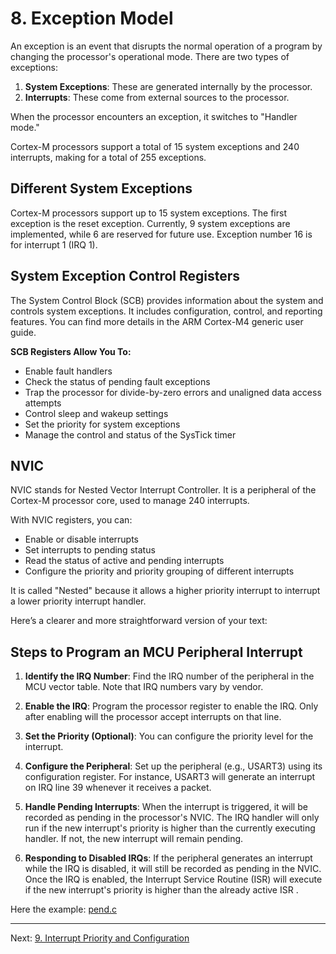 # 8. Exception Model

An exception is an event that disrupts the normal operation of a program by changing the processor's operational mode. There are two types of exceptions:

1. **System Exceptions**: These are generated internally by the processor.
2. **Interrupts**: These come from external sources to the processor.

When the processor encounters an exception, it switches to "Handler mode." 

Cortex-M processors support a total of 15 system exceptions and 240 interrupts, making for a total of 255 exceptions.

## Different System Exceptions

Cortex-M processors support up to 15 system exceptions. The first exception is the reset exception. Currently, 9 system exceptions are implemented, while 6 are reserved for future use. Exception number 16 is for interrupt 1 (IRQ 1).

## System Exception Control Registers

The System Control Block (SCB) provides information about the system and controls system exceptions. It includes configuration, control, and reporting features. You can find more details in the ARM Cortex-M4 generic user guide.

**SCB Registers Allow You To:**
- Enable fault handlers
- Check the status of pending fault exceptions
- Trap the processor for divide-by-zero errors and unaligned data access attempts
- Control sleep and wakeup settings
- Set the priority for system exceptions
- Manage the control and status of the SysTick timer

## NVIC

NVIC stands for Nested Vector Interrupt Controller. It is a peripheral of the Cortex-M processor core, used to manage 240 interrupts. 

With NVIC registers, you can:
- Enable or disable interrupts
- Set interrupts to pending status
- Read the status of active and pending interrupts
- Configure the priority and priority grouping of different interrupts

It is called "Nested" because it allows a higher priority interrupt to interrupt a lower priority interrupt handler.

Here’s a clearer and more straightforward version of your text:

## Steps to Program an MCU Peripheral Interrupt 

1. **Identify the IRQ Number**: Find the IRQ number of the peripheral in the MCU vector table. Note that IRQ numbers vary by vendor.
  
2. **Enable the IRQ**: Program the processor register to enable the IRQ. Only after enabling will the processor accept interrupts on that line.
  
3. **Set the Priority (Optional)**: You can configure the priority level for the interrupt.
  
4. **Configure the Peripheral**: Set up the peripheral (e.g., USART3) using its configuration register. For instance, USART3 will generate an interrupt on IRQ line 39 whenever it receives a packet.

5. **Handle Pending Interrupts**: When the interrupt is triggered, it will be recorded as pending in the processor's NVIC. The IRQ handler will only run if the new interrupt's priority is higher than the currently executing handler. If not, the new interrupt will remain pending.

6. **Responding to Disabled IRQs**: If the peripheral generates an interrupt while the IRQ is disabled, it will still be recorded as pending in the NVIC. Once the IRQ is enabled, the Interrupt Service Routine (ISR) will execute if the new interrupt's priority is higher than the already active ISR   .

Here the example: [pend.c](../app/Src/pend.c)

---

Next: [9. Interrupt Priority and Configuration](09_interrupt_priority.md)
